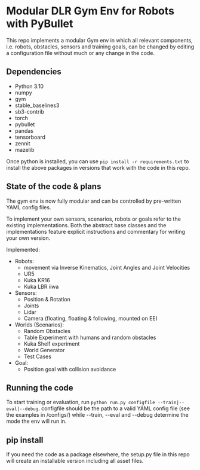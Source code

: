 # Modular DLR Gym Env for Robots with PyBullet

This repo implements a modular Gym env in which all relevant components, i.e. robots, obstacles, sensors and training goals, can be changed by editing a configuration file without much or any change in the code.

## Dependencies

- Python 3.10
- numpy
- gym
- stable_baselines3
- sb3-contrib
- torch
- pybullet
- pandas
- tensorboard
- zennit
- mazelib

Once python is installed, you can use ```pip install -r requirements.txt``` to install the above packages in versions that work with the code in this repo.

## State of the code & plans

The gym env is now fully modular and can be controlled by pre-written YAML config files.

To implement your own sensors, scenarios, robots or goals refer to the existing implementations. Both the abstract base classes and the implementations feature explicit instructions and commentary for writing your own version.

Implemented:
- Robots:
    - movement via Inverse Kinematics, Joint Angles and Joint Velocities
    - UR5
    - Kuka KR16
    - Kuka LBR iiwa
- Sensors:
    - Position & Rotation
    - Joints
    - Lidar
    - Camera (floating, floating & following, mounted on EE)
- Worlds (Scenarios):
    - Random Obstacles
    - Table Experiment with humans and random obstacles
    - Kuka Shelf experiment
    - World Generator
    - Test Cases
- Goal:
    - Position goal with collision avoidance

## Running the code

To start training or evaluation, run ```python run.py configfile --train|--eval|--debug```. configfile should be the path to a valid YAML config file (see the examples in /configs/) while --train, --eval and --debug determine the mode the env will run in.

## pip install

If you need the code as a package elsewhere, the setup.py file in this repo will create an installable version including all asset files.